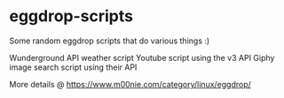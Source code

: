 # eggdrop-scripts
Some random eggdrop scripts that do various things :)

Wunderground API weather script
Youtube script using the v3 API
Giphy image search script using their API


More details @ https://www.m00nie.com/category/linux/eggdrop/
